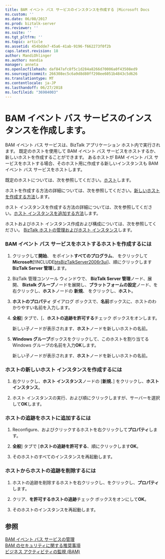 ```yaml
---
title: BAM イベント バス サービスのインスタンスを作成する |Microsoft Docs
ms.custom: ''
ms.date: 06/08/2017
ms.prod: biztalk-server
ms.reviewer: ''
ms.suite: ''
ms.tgt_pltfrm: ''
ms.topic: article
ms.assetid: 454bdde7-45a6-41ab-9196-f662273f0f2b
caps.latest.revision: 18
author: MandiOhlinger
ms.author: mandia
manager: anneta
ms.openlocfilehash: daf847afc8f5c1d284a8266d70006a0f43508ed9
ms.sourcegitcommit: 266308ec5c6a9d8d80ff298ee6051b4843c5d626
ms.translationtype: MT
ms.contentlocale: ja-JP
ms.lasthandoff: 06/27/2018
ms.locfileid: "36984003"
---
```

# <a name="creating-instances-of-the-bam-event-bus-service"></a>BAM イベント バス サービスのインスタンスを作成します。
BAM イベント バス サービスは、BizTalk アプリケーション ホスト内で実行されます。 既定のホストを使用して BAM イベント バス サービスをホストするか、新しいホストを作成することができます。 あるホストが BAM イベント バス サービスをホストする場合、そのホスト用に作成する新しいインスタンスも BAM イベント バス サービスをホストします。  
  
 既定のホストについては、次を参照してください。[ホスト](../core/hosts.md)します。  
  
 ホストを作成する方法の詳細については、次を参照してください。[新しいホストを作成する方法](../core/how-to-create-a-new-host.md)します。  
  
 ホスト インスタンスを作成する方法の詳細については、次を参照してください。[ホスト インスタンスを追加する方法](../core/how-to-add-a-host-instance.md)します。  
  
 ホストおよびホスト インスタンス作成および構成については、次を参照してください。 [BizTalk ホストの管理およびホスト インスタンス](../core/managing-biztalk-hosts-and-host-instances.md)します。  
  
### <a name="to-create-the-host-that-hosts-the-bam-event-bus-service"></a>BAM イベント バス サービスをホストするホストを作成するには  
  
1. クリックして**開始**、 をポイント**すべてのプログラム**、 をクリックして**Microsoft**[!INCLUDE[btsBizTalkServer2006r3ui](../includes/btsbiztalkserver2006r3ui-md.md)]、順にクリックします**BizTalk Server 管理**します。  
  
2. BizTalk 管理コンソール ウィンドウで、 **BizTalk Server 管理**ノード、展開、 **Biztalk グループ**ノードを展開し、**プラットフォームの設定**ノード、を右クリックし、**ホスト**ノードの **新規**、 をクリックし、**ホスト**。  
  
3. **ホストのプロパティ** ダイアログ ボックスで、**名前**ボックスに、ホストのわかりやすい名前を入力します。  
  
4. **全般**] タブで、[、**ホストの追跡を許可する**チェック ボックスをオンします。  
  
    新しい子ノードが表示されます、**ホスト**ノードを新しいホストの名前。  
  
5. **Windows グループ**ボックスをクリックして、このホストを割り当てる Windows グループの名前を入力**OK**します。  
  
    新しい子ノードが表示されます、**ホスト**ノードを新しいホストの名前。  
  
### <a name="to-create-a-new-host-instance-of-the-host"></a>ホストの新しいホスト インスタンスを作成するには  
  
1.  右クリックし、**ホスト インスタンス**ノードの [**新規**、] をクリックし、**ホスト インスタンス**。  
  
2.  ホスト インスタンスの実行、および順にクリックしますが、サーバーを選択して**OK**します。  
  
### <a name="to-add-hosting-tracking-to-the-host"></a>ホストの追跡をホストに追加するには  
  
1.  Reconfigure、およびクリックするホストを右クリックして**プロパティ**します。  
  
2.  **全般**] タブで [**ホストの追跡を許可する**、順にクリックします**OK**。  
  
3.  そのホストのすべてのインスタンスを再起動します。  
  
### <a name="to-remove-hosting-tracking-from-the-host"></a>ホストからホストの追跡を削除するには  
  
1.  ホストの追跡を削除するホストを右クリックし、をクリックし、**プロパティ**します。  
  
2.  クリア、**を許可するホストの追跡**チェック ボックスをオンにして**OK**。  
  
3.  そのホストのインスタンスを再起動します。  
  
## <a name="see-also"></a>参照  
 [BAM イベント バス サービスの管理](../core/managing-the-bam-event-bus-service.md)   
 [BAM のセキュリティに関する推奨事項](../core/bam-security-recommendations.md)   
 [ビジネス アクティビティの監視 (BAM)](../core/business-activity-monitoring-bam.md)